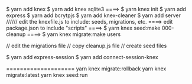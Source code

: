 $  yarn add knex
$ yarn add knex sqlite3
====> $ yarn knex init
$ yarn add express
$ yarn add bcrytpjs
$ yarn add knex-cleaner
$ yarn add server
////// edit the knexfile.js to include: seeds, migrations, etc.
====> edit package.json to include "scripts"
====> $ yarn knex seed:make 000-cleanup
====> \$ yarn knex migrate:make users

// edit the migrations file
// copy cleanup.js file
// create seed files

$ yarn add express-session
$ yarn add connect-session-knex

====================
yarn knex migrate:rollback
yarn knex migrate:latest
yarn knex seed:run
